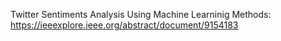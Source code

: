Twitter Sentiments Analysis Using Machine Learninig Methods: https://ieeexplore.ieee.org/abstract/document/9154183
